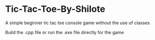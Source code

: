 # Tic-Tac-Toe-By-Shilote
A simple beginner tic tac toe console game without the use of classes 

Build the .cpp file or run the .exe file directly for the game 
